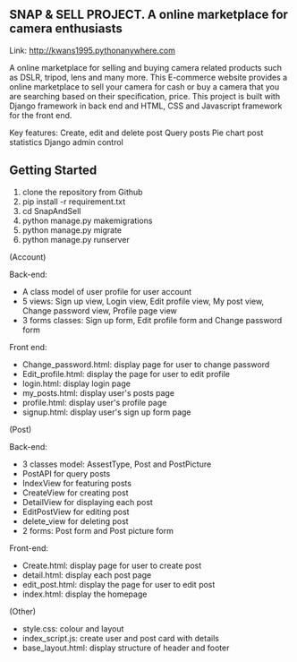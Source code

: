 ## SNAP & SELL PROJECT. A online marketplace for camera enthusiasts

Link: http://kwans1995.pythonanywhere.com

A online marketplace for selling and buying camera related products such as DSLR, tripod, lens and many more. This E-commerce website provides a online marketplace to sell your camera for cash or buy a camera that you are searching based on their specification, price. This project is built with Django framework in back end and HTML, CSS and Javascript framework for the front end.

Key features:
Create, edit and delete post
Query posts
Pie chart post statistics
Django admin control

## Getting Started
1. clone the repository from Github
2. pip install -r requirement.txt 
3. cd SnapAndSell
4. python manage.py makemigrations
5. python manage.py migrate
6. python manage.py runserver

(Account)

Back-end:
- A class model of user profile for user account
- 5 views: Sign up view, Login view, Edit profile view, My post view, Change password view, Profile page view
- 3 forms classes: Sign up form, Edit profile form and Change password form

Front end:
- Change_password.html: display page for user to change password
- Edit_profile.html: display the page for user to edit profile
- login.html: display login page
- my_posts.html: display user's posts page
- profile.html: display user's profile page
- signup.html: display user's sign up form page

(Post)

Back-end:
- 3 classes model: AssestType, Post and PostPicture
- PostAPI for query posts
- IndexView for featuring posts
- CreateView for creating post
- DetailView for displaying each post
- EditPostView for editing post
- delete_view for deleting post
- 2 forms: Post form and Post picture form

Front-end:
- Create.html: display page for user to create post
- detail.html: display each post page
- edit_post.html: display the page for user to edit post
- index.html: display the homepage

(Other)
- style.css: colour and layout
- index_script.js: create user and post card with details
- base_layout.html: display structure of header and footer

